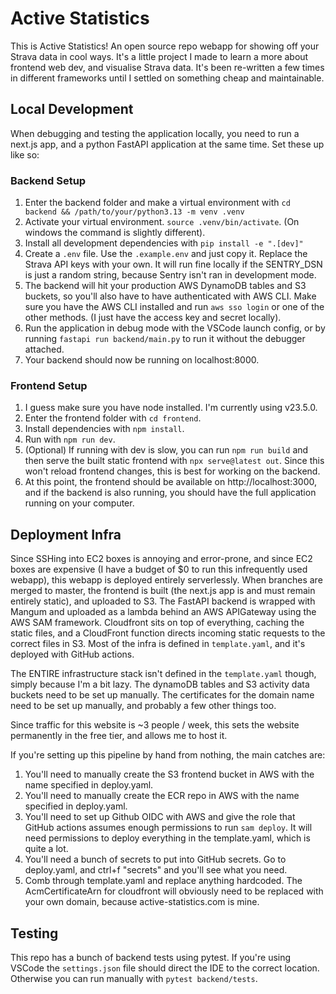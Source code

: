 # Active Statistics

This is Active Statistics! An open source repo webapp for showing off your Strava data in cool ways. It's a little project I made to learn a more about frontend web dev, and visualise Strava data. It's been re-written a few times in different frameworks until I settled on something cheap and maintainable.

## Local Development

When debugging and testing the application locally, you need to run a next.js app, and a python FastAPI application at the same time. Set these up like so:

### Backend Setup

1. Enter the backend folder and make a virtual environment with `cd backend && /path/to/your/python3.13 -m venv .venv`
2. Activate your virtual environment. `source .venv/bin/activate`. (On windows the command is slightly different).
3. Install all development dependencies with `pip install -e ".[dev]"`
4. Create a `.env` file. Use the `.example.env` and just copy it. Replace the Strava API keys with your own. It will run fine locally if the SENTRY_DSN is just a random string, because Sentry isn't ran in development mode.
5. The backend will hit your production AWS DynamoDB tables and S3 buckets, so you'll also have to have authenticated with AWS CLI. Make sure you have the AWS CLI installed and run `aws sso login` or one of the other methods. (I just have the access key and secret locally).
6. Run the application in debug mode with the VSCode launch config, or by running `fastapi run backend/main.py` to run it without the debugger attached.
7. Your backend should now be running on localhost:8000.

### Frontend Setup

1. I guess make sure you have node installed. I'm currently using v23.5.0.
2. Enter the frontend folder with `cd frontend`.
3. Install dependencies with `npm install`.
4. Run with `npm run dev`.
5. (Optional) If running with dev is slow, you can run `npm run build` and then serve the built static frontend with `npx serve@latest out`. Since this won't reload frontend changes, this is best for working on the backend.
6. At this point, the frontend should be available on http://localhost:3000, and if the backend is also running, you should have the full application running on your computer.

## Deployment Infra

Since SSHing into EC2 boxes is annoying and error-prone, and since EC2 boxes are expensive (I have a budget of $0 to run this infrequently used webapp), this webapp is deployed entirely serverlessly. When branches are merged to master, the frontend is built (the next.js app is and must remain entirely static), and uploaded to S3. The FastAPI backend is wrapped with Mangum and uploaded as a lambda behind an AWS APIGateway using the AWS SAM framework. Cloudfront sits on top of everything, caching the static files, and a CloudFront function directs incoming static requests to the correct files in S3. Most of the infra is defined in `template.yaml`, and it's deployed with GitHub actions.

The ENTIRE infrastructure stack isn't defined in the `template.yaml` though, simply because I'm a bit lazy. The dynamoDB tables and S3 activity data buckets need to be set up manually. The certificates for the domain name need to be set up manually, and probably a few other things too.

Since traffic for this website is ~3 people / week, this sets the website permanently in the free tier, and allows me to host it.

If you're setting up this pipeline by hand from nothing, the main catches are:

1. You'll need to manually create the S3 frontend bucket in AWS with the name specified in deploy.yaml.
2. You'll need to manually create the ECR repo in AWS with the name specified in deploy.yaml.
3. You'll need to set up Github OIDC with AWS and give the role that GitHub actions assumes enough permissions to run `sam deploy`. It will need permissions to deploy everything in the template.yaml, which is quite a lot.
4. You'll need a bunch of secrets to put into GitHub secrets. Go to deploy.yaml, and ctrl+f "secrets" and you'll see what you need.
5. Comb through template.yaml and replace anything hardcoded. The AcmCertificateArn for cloudfront will obviously need to be replaced with your own domain, because active-statistics.com is mine.

## Testing

This repo has a bunch of backend tests using pytest. If you're using VSCode the `settings.json` file should direct the IDE to the correct location. Otherwise you can run manually with `pytest backend/tests`.